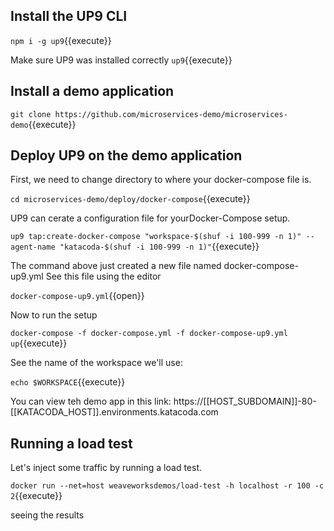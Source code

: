 ## Install the UP9 CLI
`npm i -g up9`{{execute}}

Make sure UP9 was installed correctly
`up9`{{execute}}

## Install a demo application
`git clone https://github.com/microservices-demo/microservices-demo`{{execute}}

## Deploy UP9 on the demo application

First, we need to change directory to where your docker-compose file is.

`cd microservices-demo/deploy/docker-compose`{{execute}}

UP9 can cerate a configuration file for yourDocker-Compose setup. 

`up9 tap:create-docker-compose "workspace-$(shuf -i 100-999 -n 1)" --agent-name "katacoda-$(shuf -i 100-999 -n 1)"`{{execute}}

The command above just created a new file named docker-compose-up9.yml
See this file using the editor

`docker-compose-up9.yml`{{open}}

Now to run the setup 

`docker-compose -f docker-compose.yml -f docker-compose-up9.yml up`{{execute}}

See the name of the workspace we'll use: 

`echo $WORKSPACE`{{execute}}

You can view teh demo app in this link: https://[[HOST_SUBDOMAIN]]-80-[[KATACODA_HOST]].environments.katacoda.com

## Running a load test

Let's inject some traffic by running a load test.

`docker run --net=host weaveworksdemos/load-test -h localhost -r 100 -c 2`{{execute}}



seeing the results


